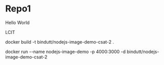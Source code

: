 # Repo1
Hello World

LCIT

docker build -t bindutt/nodejs-image-demo-csat-2 .

docker run --name nodejs-image-demo -p 4000:3000 -d bindutt/nodejs-image-demo-csat-2